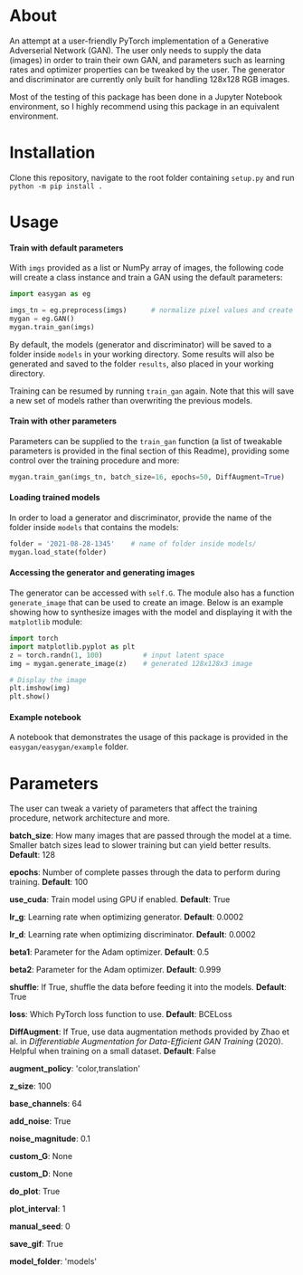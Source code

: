 # About
An attempt at a user-friendly PyTorch implementation of a Generative Adverserial Network (GAN). The user only needs to supply the data (images) in order to train their own GAN, and parameters such as learning rates and optimizer properties can be tweaked by the user. The generator and discriminator are currently only built for handling 128x128 RGB images.

Most of the testing of this package has been done in a Jupyter Notebook environment, so I highly recommend using this package in an equivalent environment.

# Installation
Clone this repository, navigate to the root folder containing ```setup.py``` and run ```python -m pip install .```

# Usage
#### Train with default parameters
With ```imgs``` provided as a list or NumPy array of images, the following code will create a class instance and train a GAN using the default parameters:
```python
import easygan as eg

imgs_tn = eg.preprocess(imgs)      # normalize pixel values and create tensor
mygan = eg.GAN()          
mygan.train_gan(imgs)       
```
By default, the models (generator and discriminator) will be saved to a folder inside ```models``` in your working directory. Some results will also be generated and saved to the folder ```results```, also placed in your working directory.

Training can be resumed by running ```train_gan``` again. Note that this will save a new set of models rather than overwriting the previous models.

#### Train with other parameters
Parameters can be supplied to the ```train_gan``` function (a list of tweakable parameters is provided in the final section of this Readme), providing some control over the training procedure and more:
```python    
mygan.train_gan(imgs_tn, batch_size=16, epochs=50, DiffAugment=True)       
```

#### Loading trained models
In order to load a generator and discriminator, provide the name of the folder inside ```models``` that contains the models:

```python
folder = '2021-08-28-1345'    # name of folder inside models/
mygan.load_state(folder)     
```

#### Accessing the generator and generating images
The generator can be accessed with ```self.G```. The module also has a function ```generate_image``` that can be used to create an image. Below is an example showing how to synthesize images with the model and displaying it with the ```matplotlib``` module:

```python
import torch
import matplotlib.pyplot as plt
z = torch.randn(1, 100)          # input latent space
img = mygan.generate_image(z)    # generated 128x128x3 image

# Display the image
plt.imshow(img)
plt.show()
```

#### Example notebook
A notebook that demonstrates the usage of this package is provided in the ``easygan/easygan/example`` folder.

# Parameters
The user can tweak a variety of parameters that affect the training procedure, network architecture and more.

**batch_size**: How many images that are passed through the model at a time. Smaller batch sizes lead to slower training but can yield better results. **Default**: 128

**epochs**: Number of complete passes through the data to perform during training. **Default**: 100

**use_cuda**: Train model using GPU if enabled. **Default**: True

**lr_g**: Learning rate when optimizing generator. **Default**: 0.0002

**lr_d**: Learning rate when optimizing discriminator. **Default**: 0.0002

**beta1**: Parameter for the Adam optimizer. **Default**: 0.5

**beta2**: Parameter for the Adam optimizer. **Default**: 0.999

**shuffle**: If True, shuffle the data before feeding it into the models. **Default**: True      

**loss**: Which PyTorch loss function to use. **Default**: BCELoss   

**DiffAugment**: If True, use data augmentation methods provided by Zhao et al. in *Differentiable Augmentation for Data-Efficient GAN Training* (2020). Helpful when training on a small dataset. **Default**: False

**augment_policy**: 'color,translation'

**z_size**: 100    

**base_channels**: 64

**add_noise**: True

**noise_magnitude**: 0.1

**custom_G**: None     

**custom_D**: None

**do_plot**: True       

**plot_interval**: 1

**manual_seed**: 0

**save_gif**: True

**model_folder**: 'models'

